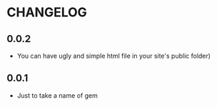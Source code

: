# CHANGELOG

## 0.0.2

  * You can have ugly and simple html file in your site's public folder)

## 0.0.1

  * Just to take a name of gem
